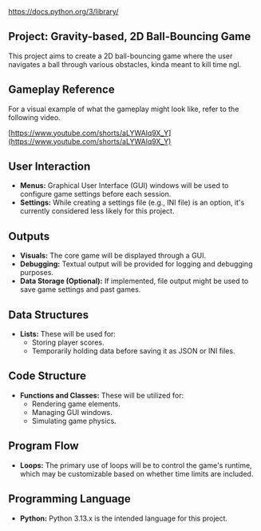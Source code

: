 https://docs.python.org/3/library/

## Project: Gravity-based, 2D Ball-Bouncing Game

This project aims to create a 2D ball-bouncing game where the user navigates a ball through various obstacles, kinda meant to kill time ngl.

## Gameplay Reference

For a visual example of what the gameplay might look like, refer to the following video.

[https://www.youtube.com/shorts/aLYWAlq9X_Y](https://www.youtube.com/shorts/aLYWAlq9X_Y)

## User Interaction

- **Menus:** Graphical User Interface (GUI) windows will be used to configure game settings before each session.
- **Settings:** While creating a settings file (e.g., INI file) is an option, it's currently considered less likely for this project.

## Outputs

- **Visuals:** The core game will be displayed through a GUI.
- **Debugging:** Textual output will be provided for logging and debugging purposes.
- **Data Storage (Optional):** If implemented, file output might be used to save game settings and past games.

## Data Structures

- **Lists:** These will be used for:
    - Storing player scores.
    - Temporarily holding data before saving it as JSON or INI files.

## Code Structure

- **Functions and Classes:** These will be utilized for:
    - Rendering game elements.
    - Managing GUI windows.
    - Simulating game physics.

## Program Flow

- **Loops:** The primary use of loops will be to control the game's runtime, which may be customizable based on whether time limits are included.

## Programming Language

- **Python:** Python 3.13.x is the intended language for this project.
